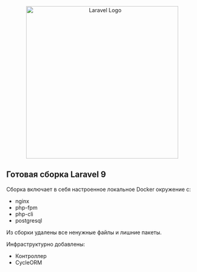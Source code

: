 <p align="center"><a href="https://laravel.com" target="_blank"><img src="https://raw.githubusercontent.com/laravel/art/master/logo-lockup/5%20SVG/2%20CMYK/1%20Full%20Color/laravel-logolockup-cmyk-red.svg" width="400" alt="Laravel Logo"></a></p>

## Готовая сборка Laravel 9

Сборка включает в себя настроенное локальное Docker окружение с:

- nginx
- php-fpm
- php-cli
- postgresql

Из сборки удалены все ненужные файлы и лишние пакеты.

Инфраструктурно добавлены:
- Контроллер
- CycleORM
